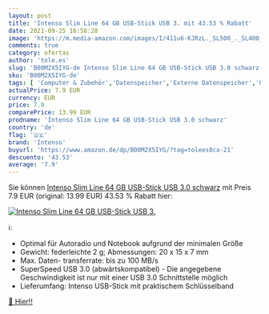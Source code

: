 ```yaml
---
layout: post
title: 'Intenso Slim Line 64 GB USB-Stick USB 3. mit 43.53 % Rabatt'
date: 2021-09-25 16:58:28
image: 'https://m.media-amazon.com/images/I/411u6-KJRzL._SL500_._SL400_.jpg'
comments: true
category: ofertas
author: 'tole.es'
slug: 'B00M2X5IYG-de Intenso Slim Line 64 GB USB-Stick USB 3.0 schwarz'
sku: 'B00M2X5IYG-de'
tags: [ 'Computer & Zubehör','Datenspeicher','Externe Datenspeicher','USB-Sticks','intenso', ]
actualPrice: 7.9 EUR
currency: EUR
price: 7.9
comparePrice: 13.99 EUR
prodname: 'Intenso Slim Line 64 GB USB-Stick USB 3.0 schwarz'
country: 'de'
flag: '🇩🇪'
brand: 'Intenso'
buyurl: 'https://www.amazon.de/dp/B00M2X5IYG/?tag=tolees0ca-21'
descuento: '43.53'
average: '7.9'
---
```


Sie können [Intenso Slim Line 64 GB USB-Stick USB 3.0 schwarz](https://www.amazon.de/dp/B00M2X5IYG/?tag=tolees0ca-21) mit Preis 7.9 EUR (original: 13.99 EUR) 43.53 % Rabatt hier:

[![Intenso Slim Line 64 GB USB-Stick USB 3.](https://m.media-amazon.com/images/I/411u6-KJRzL._SL500_._SL400_.jpg)](https://www.amazon.de/dp/B00M2X5IYG/?tag=tolees0ca-21)

ℹ️:

- Optimal für Autoradio und Notebook aufgrund der minimalen Größe
- Gewicht: federleichte 2 g; Abmessungen: 20 x 15 x 7 mm
- Max. Daten- transferrate: bis zu 100 MB/s
- SuperSpeed USB 3.0 (abwärtskompatibel) - Die angegebene Geschwindigkeit ist nur mit einer USB 3.0 Schnittstelle möglich
- Lieferumfang: Intenso USB-Stick mit praktischem Schlüsselband

[🛒 Hier!!](https://www.amazon.de/dp/B00M2X5IYG/?tag=tolees0ca-21)
